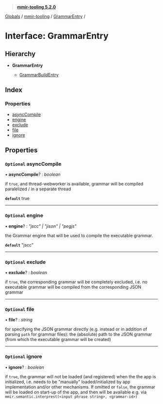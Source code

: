> **[mmir-tooling 5.2.0](../README.md)**

[Globals](../README.md) / [mmir-tooling](../modules/mmir_tooling.md) / [GrammarEntry](mmir_tooling.grammarentry.md) /

# Interface: GrammarEntry

## Hierarchy

* **GrammarEntry**

  * [GrammarBuildEntry](mmir_tooling.grammarbuildentry.md)

## Index

### Properties

* [asyncCompile](mmir_tooling.grammarentry.md#optional-asynccompile)
* [engine](mmir_tooling.grammarentry.md#optional-engine)
* [exclude](mmir_tooling.grammarentry.md#optional-exclude)
* [file](mmir_tooling.grammarentry.md#optional-file)
* [ignore](mmir_tooling.grammarentry.md#optional-ignore)

## Properties

### `Optional` asyncCompile

• **asyncCompile**? : *boolean*

if `true`, and thread-webworker is available, grammar will be compiled paralelized / in a separate thread

**`default`** true

___

### `Optional` engine

• **engine**? : *"jscc" | "jison" | "pegjs"*

the Grammar engine that will be used to compile the executable grammar.

**`default`** "jscc"

___

### `Optional` exclude

• **exclude**? : *boolean*

if `true`, the corresponding grammar will be completely excluded, i.e. no executable grammar will be compiled
from the corresponding JSON grammar

___

### `Optional` file

• **file**? : *string*

for specifying the JSON grammar directly (e.g. instead or in addition of parsing `path` for grammar files):
the (absolute) path to the JSON grammar (from which the executable grammar will be created)

___

### `Optional` ignore

• **ignore**? : *boolean*

if `true`, the grammar will not be loaded (and registered) when the the app is initialized, i.e. needs to be
  "manually" loaded/initialized by app implementation and/or other mechanisms.
If omitted or `false`, the grammar will be loaded on start-up of the app,
  and then will be available e.g. via `mmir.semantic.interprest(<input phrase string>, <grammar-id>)`